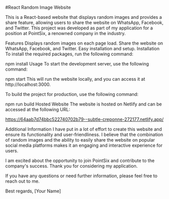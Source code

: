 #React Random Image Website

This is a React-based website that displays random images and provides a share feature, allowing users to share the website on WhatsApp, Facebook, and Twitter. This project was developed as part of my application for a position at PointSix, a renowned company in the industry.

Features
Displays random images on each page load.
Share the website on WhatsApp, Facebook, and Twitter.
Easy installation and setup.
Installation
To install the required packages, run the following command:


npm install
Usage
To start the development server, use the following command:


npm start
This will run the website locally, and you can access it at http://localhost:3000.

To build the project for production, use the following command:


npm run build
Hosted Website
The website is hosted on Netlify and can be accessed at the following URL:

https://64aab7d74bbc522740702b79--subtle-creponne-272177.netlify.app/

Additional Information
I have put in a lot of effort to create this website and ensure its functionality and user-friendliness. I believe that the combination of random images and the ability to easily share the website on popular social media platforms makes it an engaging and interactive experience for users.

I am excited about the opportunity to join PointSix and contribute to the company's success. Thank you for considering my application.

If you have any questions or need further information, please feel free to reach out to me.

Best regards,
[Your Name]
